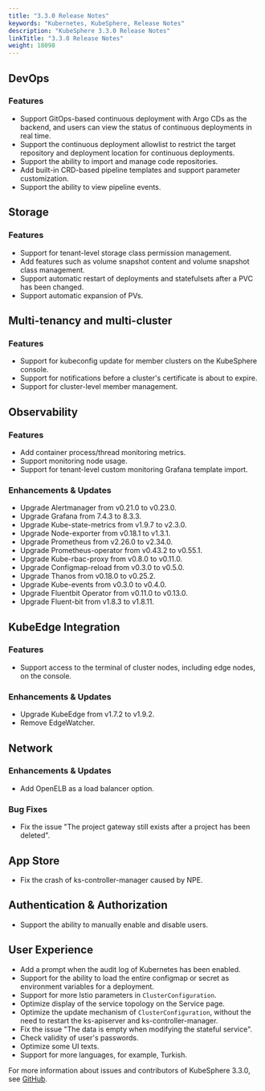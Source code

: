 ```yaml
---
title: "3.3.0 Release Notes"
keywords: "Kubernetes, KubeSphere, Release Notes"  
description: "KubeSphere 3.3.0 Release Notes"  
linkTitle: "3.3.0 Release Notes"  
weight: 18098
---
```


## DevOps
### Features
- Support GitOps-based continuous deployment with Argo CDs as the backend, and users can view the status of continuous deployments in real time.
- Support the continuous deployment allowlist to restrict the target repository and deployment location for continuous deployments.
- Support the ability to import and manage code repositories.
- Add built-in CRD-based pipeline templates and support parameter customization.
- Support the ability to view pipeline events.

## Storage
### Features
- Support for tenant-level storage class permission management.
- Add features such as volume snapshot content and volume snapshot class management.
- Support automatic restart of deployments and statefulsets after a PVC has been changed.
- Support automatic expansion of PVs.

## Multi-tenancy and multi-cluster
### Features
- Support for kubeconfig update for member clusters on the KubeSphere console.
- Support for notifications before a cluster's certificate is about to expire.
- Support for cluster-level member management.

## Observability

### Features
- Add container process/thread monitoring metrics.
- Support monitoring node usage.
- Support for tenant-level custom monitoring Grafana template import.

### Enhancements & Updates
- Upgrade Alertmanager from v0.21.0 to v0.23.0.
- Upgrade Grafana from 7.4.3 to 8.3.3.
- Upgrade Kube-state-metrics from v1.9.7 to v2.3.0.
- Upgrade Node-exporter from v0.18.1 to v1.3.1.
- Upgrade Prometheus from v2.26.0 to v2.34.0.
- Upgrade Prometheus-operator from v0.43.2 to v0.55.1.
- Upgrade Kube-rbac-proxy from v0.8.0 to v0.11.0.
- Upgrade Configmap-reload from v0.3.0 to v0.5.0.
- Upgrade Thanos from v0.18.0 to v0.25.2.
- Upgrade Kube-events from v0.3.0 to v0.4.0.
- Upgrade Fluentbit Operator from v0.11.0 to v0.13.0.
- Upgrade Fluent-bit from v1.8.3 to v1.8.11.

## KubeEdge Integration
### Features
- Support access to the terminal of cluster nodes, including edge nodes, on the console.
### Enhancements & Updates
- Upgrade KubeEdge from v1.7.2 to v1.9.2.
- Remove EdgeWatcher.

## Network
### Enhancements & Updates
- Add OpenELB as a load balancer option.
### Bug Fixes
- Fix the issue "The project gateway still exists after a project has been deleted".

## App Store
- Fix the crash of ks-controller-manager caused by NPE.

## Authentication & Authorization

- Support the ability to manually enable and disable users.

## User Experience
- Add a prompt when the audit log of Kubernetes has been enabled.
- Support for the ability to load the entire configmap or secret as environment variables for a deployment.
- Support for more Istio parameters in `ClusterConfiguration`.
- Optimize display of the service topology on the Service page.
- Optimize the update mechanism of `ClusterConfiguration`, without the need to restart the ks-apiserver and ks-controller-manager.
- Fix the issue "The data is empty when modifying the stateful service".
- Check validity of user's passwords.
- Optimize some UI texts.
- Support for more languages, for example, Turkish.

For more information about issues and contributors of KubeSphere 3.3.0, see [GitHub](https://github.com/kubesphere/kubesphere/blob/master/CHANGELOG/CHANGELOG-3.3.md).